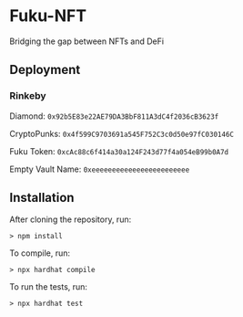 # Fuku-NFT

Bridging the gap between NFTs and DeFi

## Deployment

### Rinkeby

Diamond: `0x92b5E83e22AE79DA3BbF811A3dC4f2036cB3623f`

CryptoPunks: `0x4f599C9703691a545F752C3c0d50e97fC030146C`

Fuku Token: `0xcAc88c6f414a30a124F243d77f4a054eB99b0A7d`

Empty Vault Name: `0xeeeeeeeeeeeeeeeeeeeeeeee`

## Installation

After cloning the repository, run:

`> npm install`

To compile, run:

`> npx hardhat compile`

To run the tests, run:

`> npx hardhat test`
